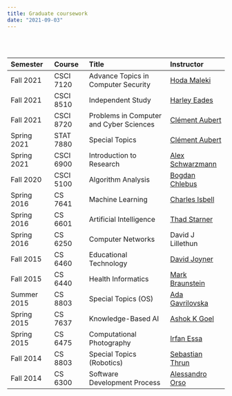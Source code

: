 ```yaml
---
title: Graduate coursework
date: "2021-09-03"
---
```


<br/><br/>

Semester | Course | Title | Instructor
:--- | :--- | :--- | :---
Fall 2021 | CSCI 7120 | Advance Topics in Computer Security | [Hoda Maleki](https://www.augusta.edu/faculty/directory/view.php?id=HMALEKI)
Fall 2021 | CSCI 8510 | Independent Study | [Harley Eades](https://metatheorem.org)
Fall 2021 | CSCI 8720 | Problems in Computer and Cyber Sciences | [Clément Aubert][1]
Spring 2021 | STAT 7880 | Special Topics | [Clément Aubert][1]
Spring 2021 | CSCI 6900 | Introduction to Research | [Alex Schwarzmann](https://www.augusta.edu/faculty/directory/view.php?id=ASCHWARZMANN)
Fall 2020 | CSCI 5100 | Algorithm Analysis | [Bogdan Chlebus](https://www.augusta.edu/faculty/directory/view.php?id=BCHLEBUS)
Spring 2016 | CS 7641 | Machine Learning | [Charles Isbell](https://en.wikipedia.org/wiki/Charles_Lee_Isbell_Jr.)
Spring 2016 | CS 6601 | Artificial Intelligence | [Thad Starner](https://en.wikipedia.org/wiki/Thad_Starner)
Spring 2016 | CS 6250 | Computer Networks | David J Lillethun
Fall 2015 | CS 6460 | Educational Technology | [David Joyner](https://www.cc.gatech.edu/people/david-joyner) 
Fall 2015 | CS 6440 | Health Informatics | [Mark Braunstein](https://www.cc.gatech.edu/people/mark-braunstein-0)
Summer 2015 | CS 8803 | Special Topics (OS) | [Ada Gavrilovska](https://www.cc.gatech.edu/home/ada/)
Spring 2015 | CS 7637 | Knowledge-Based AI | [Ashok K Goel](https://en.wikipedia.org/wiki/Ashok_Goel)
Spring 2015 | CS 6475 | Computational Photography | [Irfan Essa](https://en.wikipedia.org/wiki/Irfan_Essa)
Fall 2014 | CS 8803 | Special Topics (Robotics) | [Sebastian Thrun](https://en.wikipedia.org/wiki/Sebastian_Thrun) 
Fall 2014 | CS 6300 | Software Development Process | [Alessandro Orso](https://www.cc.gatech.edu/~orso/)

[1]: https://spots.augusta.edu/caubert/

